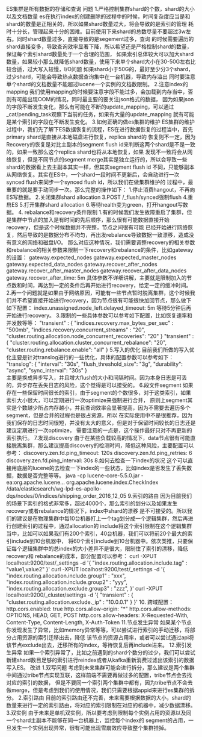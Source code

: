 ES集群是所有数据的存储和查询
问题
1.严格控制集群shard的个数，shard的大小以及文档数量
es在执行index的创建删除的过程中的时候，时间复杂度应当是和shard的数量是正相关的，所以如果shard数量过大，将会导致的是索引的管理
耗时十分长，管理起来十分的困难。目前使用下来shard的总数尽量不要超过3w左右。同时shard数量过多，直接导致的是segement过多，查询
的时候需要遍历的shard直接变多，导致查询效率显著下降，所以希望还是严格控制shard的数量，保证每个索引shard数量处于一个合理的范围，
如果索引总体较大可以加大shard数量，如果较小那么就降低shard数量，使用下来单个shard大小在30-50G左右比较合适，过大写入较慢，I/O问题
如果shard小于50G的，最好至少分3个shard，过少shard，可能会导致热点数据查询集中在一台机器，导致内存溢出
同时要注意单个shard的文档数量不能超过lucene一个实例的文档数限制。
2.注意index的mapping
我们使用mapping的时候要注意字段不能过多，会加载到内存当中，否则有可能出现OOM的情况，同时最主要的要关注json格式的数据，
因为如果json的字段不断发生变化，那么有可能在不断的update_mapping，可以通过_cat/pending_task观察下当前的任务，如果有大量的update_mapping
就有可能是某个索引的字段在不断发生变化。
3.如何正确的做es集群的维护
ES集群的维护过程中，我们先了解下ES数据恢复的流程，ES在进行数据恢复的过程当中，首先primary shard是直接从本地磁盘进行恢复，replica shard的
恢复则不一定，因为Recovery的恢复是对比主副本的segment flush id来判断这两个shard是不是一致的，如果一致那么这个replica shard也将从本地恢复，如果
发现不一致将会从网络恢复，但是不同节点的segment merge其实是独立运行的，所以会导致一些shard的数据看上去主副本其实一样，但其实segment flush id
不同，只能够副本从网络恢复。其实在ES中，一个shard一段时间不更新后，会自动进行一次synced flush来同步一个synced flush id，所以我们在做集群维护的
过程中，最重要的就是要手动同步一次。那么完整的操作如下：
       1.停止消费hangout，不再向ES写数据。
       2.关闭集群shard allocation
       3.POST /_flush/synced强制flush
       4.重启ES
       5.打开集群shard allocation
       6.等待health变为green，打开hangout写数据。 
4.  rebalance和recovery条件限制
1.有的时候我们发生故障重启了集群，但是集群中节点的加入是有时间的先后顺序，那么很有可能数据直接开始recovery，但是这个时候数据并不完整，节点之间很有可能
   已经开始进行网络恢复，然后导致的是数据分布不均匀，再出发rebalance导致数据一致漂移，造成没有意义的网络和磁盘I/O。
   那么对应这种情况，我们需要调整recovery的相关参数和rebalance的相关参数来限制一下recovery和rebalance的条件，比如gateway的设置：
      gateway.expected_nodes
      gateway.expected_master_nodes
      gateway.expected_data_nodes
      gateway.recover_after_nodes
      gateway.recover_after_master_nodes
      gateway.recover_after_data_nodes
      gateway.recover_after_time: 5m
   具体参数不详细讲解，主要就是限制加入的节点数和时间，再达到一定的条件后再开始进行recovery，给定一定的缓冲时间。
2.再一个问题就是如果由于网络原因，可能有一些节点暂时脱离集群，这个时候我们并不希望直接开始进行recovery，因为节点很有可能很快加回节点，那么做下如下配置：
      index.unassigned.node_left.delayed_timeout: 5m
   等待5分钟后再开始进行recovery。
3.限制的一些具体参数可以参考如下配置，比如恢复速率和并发数等等：
     "transient" : {
         "indices.recovery.max_bytes_per_sec" : "500mb",
         "indices.recovery.concurrent_streams" : "20",
         "cluster.routing.allocation.node_concurrent_recoveries": "20"
     }
     "transient" : {
         "cluster.routing.allocation.cluster_concurrent_rebalance": "20",
         "cluster.routing.rebalance.enable": "all"
    }
5.写入的优化
目前我们所做的写入优化主要是针对translog进行的一些优化，具体的配置参数可以参考如下：
     "translog": {  "interval": "30s",  "flush_threshold_size": "3g",  "durability": "async",  "sync_interval": "30s" }    
主要是换成异步写入，并且增大flush的大小和间隔时间。因为本身日志是可丢的，异步存在丢失日志的风险，这个觉得是可以接受的。
6.段文件segment
如果存在一些保留时间很长的索引，由于segment的个数很多，对于这类索引，如果索引大小很大，可以定期进行一次optimize来强制进行合并，
原则上segment其实是个数越少所占内存越小，并且查询效率会显著提高，因为不需要去遍历多个segment，但是合并的过程也是很占资源，所以
在实际使用中不是很推荐，因为我们保存的日志时间很短，并没有太大的意义，但是对于保留时间较长的日志还是建议定期进行一次optimize，
需要注意的一点是，这个操作最好只对不再更新的索引执行。
7.发现discovery
由于在某些负载较高的情况下，data节点很有可能直接脱离集群，那么建议提高discovery的检测时间，降低这种风险，主要配置可以参考：
    discovery.zen.fd.ping_timeout: 120s
    discovery.zen.fd.ping_retries: 6
    discovery.zen.fd.ping_interval: 30s
8.如何去检查一下index的状况
这个可以直接用底层的lucene的去检查一下index的一些状态，比如index是否发生了丢失数据，数据是否完整等等。
java -cp lucene-core-5.5.0.jar -ea:org.apache.lucene… org.apache.lucene.index.CheckIndex /data/elasticsearch/wg-lpd-es-apollo-dqs/nodes/0/indices/shipping_order_2016_12_05
9.索引的路由
因为目前我们的场景下索引的格式非常多，超过4000个，那么索引的划分以及如果发生recovery或者rebalance的情况下，index中shard的漂移
是不可接受的。所以我们的建议是在物理集群中每10台机器打上一个tag划分成一个逻辑集群，然后再进行创建索引的过程中，通过allocation的
include将这个索引限制在这个逻辑集群当中，比如可以如果我们有200个索引，40台机器，我们可以将前20个最大的索引include到10台机器中，
将60个索引include到10台机器中。依次类推，只要保证每个逻辑集群中的总index的大小差异不是很大，限制住了索引的漂移，降低recovery和
rebalance的成本，部分配置可以参考：
    curl -XPUT localhost:9200/test/_settings -d '{
        "index.routing.allocation.include.tag" : "value1,value2"
    }'
    curl -XPUT localhost:9200/test/_settings -d '{
        "index.routing.allocation.include.group1" : "xxx",
        "index.routing.allocation.include.group2" : "yyy",
        "index.routing.allocation.exclude.group3" : "zzz",
    }'
curl -XPUT localhost:9200/_cluster/settings -d '{
      "transient" : {
      "cluster.routing.allocation.exclude._ip" : "10.0.0.1"
   }
   }'
10. 跨域配置：
  http.cors.enabled: true
  http.cors.allow-origin: "*"
  http.cors.allow-methods: OPTIONS, HEAD, GET, POST
  http.cors.allow-headers: X-Requested-With, Content-Type, Content-Length, X-Auth-Token
11.节点发生异常
如果某个节点你发现发生了异常，比如memory异常等等，可以尝试进行索引的手动迁移，将部分占用资源的索引迁移出去，降低
该节点的资源占用率，或者可以尝试通过api将该节点exclude出去，迁移所有的index，等待恢复后再include进来。
12.索引发生异常
如果一个索引异常了，比如之前遇到的shard个数分的过少，我们可以尝试新建shard数目足够的索引进行reindex或者从kafka重新消费过滤出该索引的数据写入ES。
改进
1.双写问题
考虑到未来集群可能会进行拆分，那么建议是两个集群中间通过tribe节点实现互联，这样前端不需要再做过多的配置，tribe节点会去找对应的索引的数据，
但是不要同一个索引两个集群中都有，因为tribe节点不会去做merge，但是考虑到我们的使用情况，我们只需要根据appid来进行es集群的拆分。
2.索引路由
目前的索引路由还不完善，未来需要根据数据的大小，shard的数量来进行一定的索引路由，将对应的索引限制在对应的机器中，减少数据漂移。
3.双实例
由于未来是单机双实例，所以要考虑到限制每个实例占用的资源以及同一个shard主副本不能够在同一台机器上，监控每个index的
segment的占用，一旦发生一个实例出现异常，很有可能出现雪崩效应导致整个集群挂掉。

